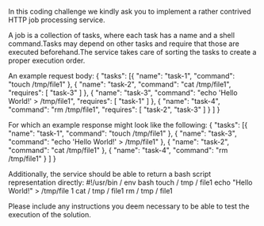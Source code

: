 In this coding challenge we kindly ask you to implement a rather contrived HTTP job processing
service.

A job is a collection of tasks, where each task has a name and a shell command.Tasks may
depend on other tasks and require that those are executed beforehand.The service takes care
of sorting the tasks to create a proper execution order.

An example request body: 
{
    "tasks": [{
            "name": "task-1",
            "command": "touch /tmp/file1"
        },
        {
            "name": "task-2",
            "command": "cat /tmp/file1",
            "requires": [
                "task-3"
            ]
        },
        {
            "name": "task-3",
            "command": "echo 'Hello World!' > /tmp/file1",
            "requires": [
                "task-1"
            ]
        },
        {
            "name": "task-4",
            "command": "rm /tmp/file1",
            "requires": [
                "task-2",
                "task-3"
            ]
        }
    ]
}

For which an example response might look like the following: 
{
    "tasks": [{
            "name": "task-1",
            "command": "touch /tmp/file1"
        },
        {
            "name": "task-3",
            "command": "echo 'Hello World!' > /tmp/file1"
        },
        {
            "name": "task-2",
            "command": "cat /tmp/file1"
        },
        {
            "name": "task-4",
            "command": "rm /tmp/file1"
        }
    ]
}

Additionally, the service should be able to
return a bash script representation directly: #!/usr/bin / env bash
touch / tmp / file1
echo "Hello World!" > /tmp/file
1
cat / tmp / file1
rm / tmp / file1

Please include any instructions you deem necessary to be able to test the execution of the
solution.